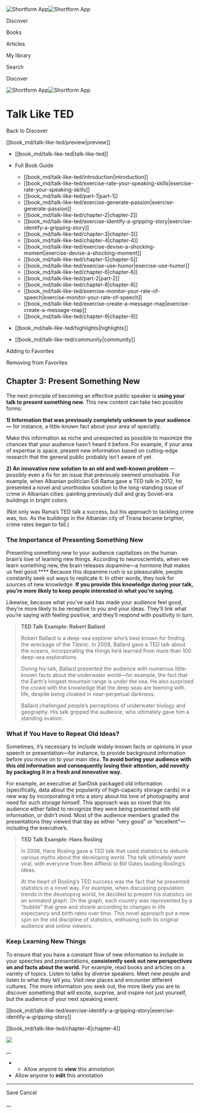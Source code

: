 ![Shortform App](/img/logo.36a2399e.svg)![Shortform App](/img/logo-dark.70c1b072.svg)

Discover

Books

Articles

My library

Search

Discover

![Shortform App](/img/logo.36a2399e.svg)![Shortform App](/img/logo-dark.70c1b072.svg)

# Talk Like TED

Back to Discover

[[book_md/talk-like-ted/preview|preview]]

  * [[book_md/talk-like-ted|talk-like-ted]]
  * Full Book Guide

    * [[book_md/talk-like-ted/introduction|introduction]]
    * [[book_md/talk-like-ted/exercise-rate-your-speaking-skills|exercise-rate-your-speaking-skills]]
    * [[book_md/talk-like-ted/part-1|part-1]]
    * [[book_md/talk-like-ted/exercise-generate-passion|exercise-generate-passion]]
    * [[book_md/talk-like-ted/chapter-2|chapter-2]]
    * [[book_md/talk-like-ted/exercise-identify-a-gripping-story|exercise-identify-a-gripping-story]]
    * [[book_md/talk-like-ted/chapter-3|chapter-3]]
    * [[book_md/talk-like-ted/chapter-4|chapter-4]]
    * [[book_md/talk-like-ted/exercise-devise-a-shocking-moment|exercise-devise-a-shocking-moment]]
    * [[book_md/talk-like-ted/chapter-5|chapter-5]]
    * [[book_md/talk-like-ted/exercise-use-humor|exercise-use-humor]]
    * [[book_md/talk-like-ted/chapter-6|chapter-6]]
    * [[book_md/talk-like-ted/part-2|part-2]]
    * [[book_md/talk-like-ted/chapter-8|chapter-8]]
    * [[book_md/talk-like-ted/exercise-monitor-your-rate-of-speech|exercise-monitor-your-rate-of-speech]]
    * [[book_md/talk-like-ted/exercise-create-a-message-map|exercise-create-a-message-map]]
    * [[book_md/talk-like-ted/chapter-9|chapter-9]]
  * [[book_md/talk-like-ted/highlights|highlights]]
  * [[book_md/talk-like-ted/community|community]]



Adding to Favorites 

Removing from Favorites 

## Chapter 3: Present Something New

The next principle of becoming an effective public speaker is **using your talk to present something new.** This new content can take two possible forms:

**1) Information that was previously completely unknown to your audience—** for instance, a little-known fact about your area of specialty.

Make this information as niche and unexpected as possible to maximize the chances that your audience hasn’t heard it before. For example, if your area of expertise is space, present new information based on cutting-edge research that the general public probably isn’t aware of yet.

**2) An innovative new solution to an old and well-known problem** —possibly even a fix for an issue that previously seemed unsolvable. For example, when Albanian politician Edi Rama gave a TED talk in 2012, he presented a novel and unorthodox solution to the long-standing issue of crime in Albanian cities: painting previously dull and gray Soviet-era buildings in bright colors.

(Not only was Rama’s TED talk a success, but his approach to tackling crime was, too. As the buildings in the Albanian city of Tirana became brighter, crime rates began to fall.)

### The Importance of Presenting Something New

Presenting something new to your audience capitalizes on the human brain’s love of learning new things. According to neuroscientists, when we learn something new, the brain releases dopamine—a hormone that makes us feel good.**** Because this dopamine rush is so pleasurable, people constantly seek out ways to replicate it: In other words, they look for sources of new knowledge. **If you provide this knowledge during your talk, you’re more likely to keep people interested in what you’re saying.**

Likewise, because what you’ve said has made your audience feel good, they’re more likely to be receptive to you and your ideas. They’ll link what you’re saying with feeling positive, and they’ll respond with positivity in turn.

> **TED Talk Example: Robert Ballard**
> 
> Robert Ballard is a deep-sea explorer who’s best known for finding the wreckage of the _Titanic_. In 2008, Ballard gave a TED talk about the oceans, incorporating the things he’d learned from more than 100 deep-sea explorations.
> 
> During his talk, Ballard presented the audience with numerous little-known facts about the underwater world—for example, the fact that the Earth’s longest mountain range is under the sea. He also surprised the crowd with the knowledge that the deep seas are teeming with life, despite being cloaked in near-perpetual darkness.
> 
> Ballard challenged people’s perceptions of underwater biology and geography. His talk gripped the audience, who ultimately gave him a standing ovation.

### What If You Have to Repeat Old Ideas?

Sometimes, it’s necessary to include widely-known facts or opinions in your speech or presentation—for instance, to provide background information before you move on to your main idea. **To avoid boring your audience with this old information and consequently losing their attention, add novelty by packaging it in a fresh and innovative way.**

For example, an executive at SanDisk packaged old information (specifically, data about the popularity of high-capacity storage cards) in a new way by incorporating it into a story about his love of photography and need for such storage himself. This approach was so novel that his audience either failed to recognize they were being presented with old information, or didn’t mind. Most of the audience members graded the presentations they viewed that day as either “very good” or “excellent”—including the executive’s.

> **TED Talk Example: Hans Rosling**
> 
> In 2006, Hans Rosling gave a TED talk that used statistics to debunk various myths about the developing world. The talk ultimately went viral, with everyone from Ben Affleck to Bill Gates lauding Rosling’s ideas.
> 
> At the heart of Rosling’s TED success was the fact that he presented statistics in a novel way. For example, when discussing population trends in the developing world, he decided to present his statistics on an animated graph. On the graph, each country was represented by a “bubble” that grew and shrank according to changes in life expectancy and birth rates over time. This novel approach put a new spin on the old discipline of statistics, enthusing both its original audience and online viewers.

### Keep Learning New Things

To ensure that you have a constant flow of new information to include in your speeches and presentations, **consistently seek out new perspectives on and facts about the world.** For example, read books and articles on a variety of topics. Listen to talks by diverse speakers. Meet new people and listen to what they tell you. Visit new places and encounter different cultures. The more information you seek out, the more likely you are to discover something that will excite, surprise, and inspire not just yourself, but the audience of your next speaking event.

[[book_md/talk-like-ted/exercise-identify-a-gripping-story|exercise-identify-a-gripping-story]]

[[book_md/talk-like-ted/chapter-4|chapter-4]]

![](https://bat.bing.com/action/0?ti=56018282&Ver=2&mid=72f3fa22-2965-45e2-a915-f5e8532c8bf6&sid=f30c5e70639211ee87d33f0876d93783&vid=f30c9700639211eeb3a75d830392c94f&vids=0&msclkid=N&pi=0&lg=en-US&sw=800&sh=600&sc=24&nwd=1&tl=Shortform%20%7C%20Book&p=https%3A%2F%2Fwww.shortform.com%2Fapp%2Fbook%2Ftalk-like-ted%2Fchapter-3&r=&lt=301&evt=pageLoad&sv=1&rn=137942)

__

  *   * Allow anyone to **view** this annotation
  * Allow anyone to **edit** this annotation



* * *

Save Cancel

__



